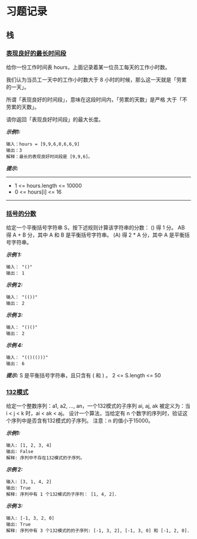 # 习题记录
## 栈
### [表现良好的最长时间段](https://leetcode-cn.com/problems/longest-well-performing-interval/)
给你一份工作时间表 hours，上面记录着某一位员工每天的工作小时数。

我们认为当员工一天中的工作小时数大于 8 小时的时候，那么这一天就是「劳累的一天」。

所谓「表现良好的时间段」，意味在这段时间内，「劳累的天数」是严格 大于「不劳累的天数」。

请你返回「表现良好时间段」的最大长度。

***示例1:***
```
输入：hours = [9,9,6,0,6,6,9]
输出：3
解释：最长的表现良好时间段是 [9,9,6]。
```

***提示:***
***
- 1 <= hours.length <= 10000
- 0 <= hours[i] <= 16
***

### [括号的分数](https://leetcode-cn.com/problems/score-of-parentheses/)
给定一个平衡括号字符串 S，按下述规则计算该字符串的分数：
() 得 1 分。
AB 得 A + B 分，其中 A 和 B 是平衡括号字符串。
(A) 得 2 * A 分，其中 A 是平衡括号字符串。


***示例 1:***
```
输入： "()"
输出： 1
```
***示例 2:***
```
输入： "(())"
输出： 2
```
***示例 3:***
```
输入： "()()"
输出： 2
```
***示例 4:***
```
输入： "(()(()))"
输出： 6
```
***提示:***
S 是平衡括号字符串，且只含有 ( 和 ) 。
2 <= S.length <= 50


### [132模式](https://leetcode-cn.com/problems/132-pattern/)
给定一个整数序列：a1, a2, ..., an，一个132模式的子序列 ai, aj, ak 被定义为：当 i < j < k 时，ai < ak < aj。
设计一个算法，当给定有 n 个数字的序列时，验证这个序列中是否含有132模式的子序列。
注意：n 的值小于15000。

***示例1:***
```
输入: [1, 2, 3, 4]
输出: False
解释: 序列中不存在132模式的子序列。
```
***示例 2:***
```
输入: [3, 1, 4, 2]
输出: True
解释: 序列中有 1 个132模式的子序列： [1, 4, 2].
```
***示例 3:***
```
输入: [-1, 3, 2, 0]
输出: True
解释: 序列中有 3 个132模式的的子序列: [-1, 3, 2], [-1, 3, 0] 和 [-1, 2, 0].
```
